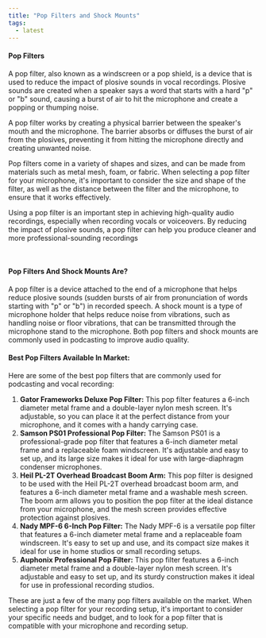 ```yaml
---
title: "Pop Filters and Shock Mounts"
tags:
  - latest
---
```


#### Pop Filters

<p className="text-md">
A pop filter, also known as a windscreen or a pop shield, is a device that is used to reduce the impact of plosive sounds in vocal recordings. Plosive sounds are created when a speaker says a word that starts with a hard "p" or "b" sound, causing a burst of air to hit the microphone and create a popping or thumping noise.

A pop filter works by creating a physical barrier between the speaker's mouth and the microphone. The barrier absorbs or diffuses the burst of air from the plosives, preventing it from hitting the microphone directly and creating unwanted noise.

Pop filters come in a variety of shapes and sizes, and can be made from materials such as metal mesh, foam, or fabric. When selecting a pop filter for your microphone, it's important to consider the size and shape of the filter, as well as the distance between the filter and the microphone, to ensure that it works effectively.

Using a pop filter is an important step in achieving high-quality audio recordings, especially when recording vocals or voiceovers. By reducing the impact of plosive sounds, a pop filter can help you produce cleaner and more professional-sounding recordings</p>

<br>

#### Pop Filters And Shock Mounts Are?

<p className="text-md">A pop filter is a device attached to the end of a microphone that helps reduce plosive sounds (sudden bursts of air from pronunciation of words starting with "p" or "b") in recorded speech. A shock mount is a type of microphone holder that helps reduce noise from vibrations, such as handling noise or floor vibrations, that can be transmitted through the microphone stand to the microphone. Both pop filters and shock mounts are commonly used in podcasting to improve audio quality.</p>

#### Best Pop Filters Available In Market:

<p className="text-md">
Here are some of the best pop filters that are commonly used for podcasting and vocal recording:
</p>

1. **Gator Frameworks Deluxe Pop Filter:** This pop filter features a 6-inch diameter metal frame and a double-layer nylon mesh screen. It's adjustable, so you can place it at the perfect distance from your microphone, and it comes with a handy carrying case.
1. **Samson PS01 Professional Pop Filter:** The Samson PS01 is a professional-grade pop filter that features a 6-inch diameter metal frame and a replaceable foam windscreen. It's adjustable and easy to set up, and its large size makes it ideal for use with large-diaphragm condenser microphones.
1. **Heil PL-2T Overhead Broadcast Boom Arm:** This pop filter is designed to be used with the Heil PL-2T overhead broadcast boom arm, and features a 6-inch diameter metal frame and a washable mesh screen. The boom arm allows you to position the pop filter at the ideal distance from your microphone, and the mesh screen provides effective protection against plosives.
1. **Nady MPF-6 6-Inch Pop Filter:** The Nady MPF-6 is a versatile pop filter that features a 6-inch diameter metal frame and a replaceable foam windscreen. It's easy to set up and use, and its compact size makes it ideal for use in home studios or small recording setups.
1. **Auphonix Professional Pop Filter:** This pop filter features a 6-inch diameter metal frame and a double-layer nylon mesh screen. It's adjustable and easy to set up, and its sturdy construction makes it ideal for use in professional recording studios.

<p className="text-md">
These are just a few of the many pop filters available on the market. When selecting a pop filter for your recording setup, it's important to consider your specific needs and budget, and to look for a pop filter that is compatible with your microphone and recording setup.
</p>
